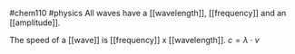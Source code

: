 #chem110 #physics 
All waves have a [[wavelength]], [[frequency]] and an [[amplitude]]. 

The speed of a [[wave]] is [[frequency]] x [[wavelength]].
$c=\lambda \cdot v$ 
